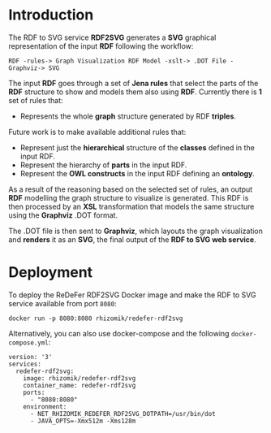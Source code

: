 # Introduction

The RDF to SVG service **RDF2SVG** generates a **SVG** graphical representation of the input **RDF** 
following the workflow:

    RDF -rules-> Graph Visualization RDF Model -xslt-> .DOT File -Graphviz-> SVG

The input **RDF** goes through a set of **Jena rules** that select the parts of the **RDF** structure 
to show and models them also using **RDF**. Currently there is **1** set of rules that:
 
* Represents the whole **graph** structure generated by RDF **triples**.
  
Future work is to make available additional rules that:

* Represent just the **hierarchical** structure of the **classes** defined in the input RDF.
* Represent the hierarchy of **parts** in the input RDF.
* Represent the **OWL constructs** in the input RDF defining an **ontology**.

As a result of the reasoning based on the selected set of rules, an output **RDF** modelling the graph structure 
to visualize is generated. This RDF is then processed by an **XSL** transformation that models the same structure 
using the **Graphviz** .DOT format. 

The .DOT file is then sent to **Graphviz**, which layouts the graph visualization and **renders** it as an **SVG**, 
the final output of the **RDF to SVG web service**.

# Deployment


To deploy the ReDeFer RDF2SVG Docker image and make the RDF to SVG service available from port `8080`:

````shell
docker run -p 8080:8080 rhizomik/redefer-rdf2svg
````

Alternatively, you can also use docker-compose and the following `docker-compose.yml`:

```shell
version: '3'
services:
  redefer-rdf2svg:
    image: rhizomik/redefer-rdf2svg
    container_name: redefer-rdf2svg
    ports:
      - "8080:8080"
    environment:
      - NET_RHIZOMIK_REDEFER_RDF2SVG_DOTPATH=/usr/bin/dot
      - JAVA_OPTS=-Xmx512m -Xms128m
```
